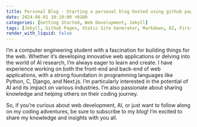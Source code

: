 ```yaml
---
title: Personal Blog - Starting a personal blog hosted using github pages.
date: 2024-06-01 10:19:00 +0100
categories: [Getting Started, Web Development, Jekyll]
tags: [Jekyll, Github Pages, Static Site Generator, Markdown, AI, First Post, Web Design]
render_with_liquid: false
---
```


I’m a computer engineering student with a fascination for building things for the web. Whether it’s developing innovative web applications or delving into the world of AI research, I’m always eager to learn and create. I have experience working on both the front-end and back-end of web applications, with a strong foundation in programming languages like Python, C, Django, and Next.js. I’m particularly interested in the potential of AI and its impact on various industries. I’m also passionate about sharing knowledge and helping others on their coding journey.

So, if you’re curious about web development, AI, or just want to follow along on my coding adventures, be sure to subscribe to my blog! I’m excited to share my knowledge and insights with you all.